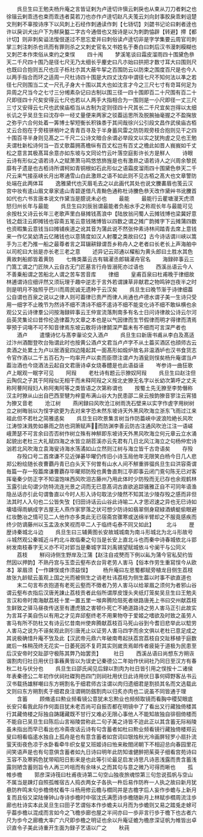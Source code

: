 <!-- { "loadSidebar": true } -->
　　呉旦生曰王勉夫杨升庵之言皆证剌为卢逹切许愼云剌戾也从束从刀刀者剌之也徐锴云剌乖违也束而乖违者莫若刀也亦作卢逹切赵凡夫笺云刘向封事胶戾乖剌诅楚文刑剌不辜按诗序下以风刺上石经作刺通读作刺【七钖切】刘勰书记论曰剌者逹也许以戾训犬出户下为觧戾盭二字古今通借也又按诗是以为刺韵恊辟【转避】摕【都计切】则非刺矣谥法愎佷遂过不思忘爱并曰刺俗读卢逹切非是字学集要云周官司刺掌三刺注刺杀也讯而有罪则杀之又刺史官名又书姓名于奏白曰刺后汉书漫刺糢糊也又刺芒本作朿俗从束约之束悮
　　四十闱
　　梦溪笔谈曰霜皮溜雨四十围黛色叅天二千尺四十围乃是径七尺无乃太细长乎麈史曰凡朩始曰拱把才数寸耳大曰围则尺也既曰合抱则五尺也庄子栎社朩其大蔽牛挈之百围防云以防束之围度百尺是也今人以两手指合而环之适周一尺杜诗四十围是大四丈沈存中谓径七尺不知何法以凖之若径七尺则围当二丈一尺孔子身大十围以其大也如沈言才今之三尺七寸有竒耳何足为异周之尺当今之七寸三分缃素杂记曰古制以围三径一四十围即百二十尺围有百二十尺即径四十尺矣安得云七尺也若以人两手大指相合为一围则是一小尺即径一丈三尺三寸又安得云七尺也武侯庙栢当从古制为定则径四十尺其长二千尺宜矣岂得以太细长讥之乎吴旦生曰沈存中一经丈量便来两家之驳葢运思所及脱腕抽毫握之不盈掬放之弥乎六合何处着一筭博士挈短衡长积铢黍于其间哉徐兴公引段文昌作武侯庙古栢丈云合抱在于旁枝骈梢叶之青青百寻及于半身蓄风雷之防防观旁枝合抱则见干之四十围百寻半身则见髙之二千尺二公诗文暗合余谓必举段文以实之犹拘虗之见也王勉夫谓杜新松诗何当一百丈欹葢拥髙檐纵有百丈松岂有百丈之檐此如晋人峩峩如千丈松之意言其极髙耳余意亦如东坡与文同论竹云叶落空庭影许长方是觧人
　　诗眼云诗有形似之语若诗人之赋萧萧马鸣悠悠斾旌是也有激昻之语若诗人之兴周余黎民靡有孑遗是也古栢诗所谓柯如青铜根如石此形似之语霜皮溜雨四十围黛色叅天二千尺云来气接巫峡长月出寒通雪山白此激昻之语不如此则不见古栢之髙大也文章警防处端在此两体耳
　　逸雅黛代也灭眉毛去之以此画代其处也说文黱畵眉也笺云汉宫中妆有逺山眉文章家逺山青碧遂借凡青黝色通称杜诗黱色叅天改作黛艸书讹黱首如代也六书言唐本说文作黛当是臆说未必也
　　最能
　　最能行云瞿塘漫天虎须怒归州长年与最能
　　呉旦生曰刘辰翁谓最能者负船水手之称观长年与最能可见余按杜又诗云长年三老歌声里白昼摊钱髙浪中【陆放翁问蜀人云摊钱博也梁冀好意钱之戱注云即摊钱也容斋五笔云意钱赌博皆以四数之谓之摊广韵摊字下云摊蒲四数也资暇集云意钱当曰摊铺疾道之讹其音为蒲此说不然张仲素诗林间踏青去席上意钱来一作亿吴幼清云亿赌钱也以意猜度如汉人射覆之类故曰亿】古今诗话谓川峡以篙手为三老乃推一船之最尊者言之耳辍耕録谓吾乡称舟人之老者曰长老长上声海舶中以司柁曰大翁是亦长老三老之意
　　述异记云邓通以櫂船为黄头郎曰土胜水其色黄故刺船郎皆着黄防
　　七脩类藁云古有辑濯丞郎辑濯舟官名
　　海録碎事云三门篙工谓之门匠陜人云自古无门匠墓言行舟皆溺死亦过语也
　　西溪丛语云今人不善乗船谓之苦船北人谓之苦车苦音库
　　律细
　　皇甫百泉曰杜甫晚于律细故林逋谓诗应细评然又须玩理于趣中逆志于言外若谓諌草非献君之物鸣钟岂夜半之时则是明月不独照乎巴川而周民诚无遗种于云汉矣
　　呉旦生曰晚节渐于诗律细葢公自谓也百泉之说以之律人则可葢律已贵严而律人尚通也卢德水谓子美一生诗只受用一细字不止晚节为然诗不细不清诗不细不逺诗不细不能变化诗不细不敢纵横也余观公又云诗律羣公问按海録碎事云王仲宣流落荆南多有名士日问诗律故公诗云尔河岳英灵集论曰昔伶伦造律葢为文章之本也是以气因律而生节假律而明才得律而清焉寕预于词塲不可不知音律焉东坡云敢将诗律鬬深严葢未有不细而可言深严者也
　　酒卢
　　遣懐诗忆与髙李軰论交入酒卢
　　呉旦生曰新唐书甫从李白及髙适过汴州酒酣登吹台殆谓此时也按黄公酒卢文君当卢卢字不从土葢买酒区也顔师古云卖酒之处累土为卢以居酒瓮四边隆起其一面髙形如煅炉故名非温酒垆也汉书食货志令官作酒以二千五百石为一均率开卢以卖而臣瓒注谓卢为酒瓮则悮矣杨升庵谓当卢葢治酒也今烧酒法云起自文君唐诗卓女烧春醴是也此语益诬
　　岑参诗一曲狂歌卢上眠观一眠字可见
　　阿叚
　　老杜诗有题云示獠奴阿叚
　　呉旦生曰赵注但云陶侃之子其于阿叚似无相干而未释阿叚之义按北史獠无名字以长幼次第呼之丈夫称阿謩阿叚妇人称阿夷阿等之类皆语之次第称谓也
　　按蜀土先无獠至李势僭称汉主时獠从山出自巴西至犍为梓童布满山谷大为民患邵二泉云按韵獠音寥注云宵猎为獠又音老
　　沧江树
　　燕闲録曰风吹沧江树雨洗石壁来以实字作虗字用树树立之树晦翁以为悮字欲更为去对来字恐未然东坡诗天外黑风吹海立浙东飞雨过江来祖此但不若杜之简雅逺矣
　　呉旦生曰吹景集言树当作防葢峡中波浪险絶长风吹江涛惊沫溅势如暴雨之防也洞箫赋声而防渊李善云防古注通风吹沧江注一语嵯峨萧瑟不可言余曰否否树作树立殊有神觧即东坡诗天外黒风吹海立何元章云立水涌起貌出老杜三大礼赋四海之水皆立胡苕溪亦云先君有几日北风江海立之句杨仲宏诗汹若北风吹海立袁海叟诗海水荡潏如山立然则江树与海立皆千古竒语矣
　　存殁
　　存殁口号二首席谦不见近弹碁毕曜仍传旧小诗玉局他年无限笑白杨今日几人悲郑公粉绘随长夜曹覇丹青已白头天下何曽有山水人间不觧重骅骝呉旦生曰洪容斋谓毎篇一存一殁葢席谦曹覇存毕曜郑防殁也黄鲁直荆江亭即事云闭门覔句陈无已对客挥毫秦少防正字不知温饱味西风吹泪古藤州乃用此体时少防殁而无已存也余观鹤林玉露引此句谓少防特流连光景之词而无已意髙词古直欲追踪骚雅正自不可同年语渔隐丛话亦引此句谓鲁直以今时人形入诗句取法少陵然不知其法少陵存殁之感而非但法其时人入句也二公皆失攷【归田诗话云山谷此诗喻二人才思迟速之异也无巳诗如壊墙得雨蜗成字古屋无人燕作家寥落之状可想少防诗如翡翠侧身窥緑酒蜻蜓偷眼避红妆艶冶之情可见二人他作亦多类此无已宿斋宫骤寒或送绵半臂却之不服竟感疾而终少防谪藤州以玉盂汲水笑视而卒二人于临终屯泰不同又如此】
　　北斗
　　歴歴诗秦城北斗边
　　呉旦生曰三辅黄图长安故城城南为南斗形城北为北斗形故号斗城然观公秦城近斗杓北斗故临秦之句当是长安上直北斗也而秦中诗春城依北斗郢树发南枝春字无义亦不可对郢当是秦城字耳刘禹锡望赋城依斗兮阑干与公同义
　　荔枝
　　觧闷诗侧生野岸及江蒲【赵注自戎僰而下例以畆为蒲今官私契约皆然因以押韵】不熟丹宫与玉壶云壑布衣台背老劳人害马【俗本作劳生重冩悮今从欧本】翠眉须【一作踈悮或作须益悮】
　　杨升庵曰左思蜀都赋旁植龙目侧生荔枝故张九龄赋云虽观上国之光而被侧生之诮老杜讳荔枝为侧生葢以时事不欲直道也
　　末二句言布衣抱道有老死云壑而不徴者乃劳人害马以给翠眉之须何为者邪山谷谓云壑布衣指后汉唐羌諌止荔枝贡者此俗所谓厚皮馒头夹纸灯笼矣吴旦生曰王勉夫言汉和帝时南海献荔枝十里一置五里一堠奔腾险阻死者继路唐羌上书曰交州献荔枝生鲜致之驿马昼夜传送至有遭虎狼之害顿仆死亡不絶道路诗之劳人害马正引此故实为言耳子美自伤以有用之才见弃邱壑终老不用果物夺于爱姬之嗜欲及时致之虽劳人害马有所不防杜又有诗云忆昔南州使奔腾献荔枝百马死山谷到今耆旧悲举此以騐劳人害马之说为不诬矣观此则引唐羌止以证劳人害马四字而余文俱以老杜已意足成之其说极确惜升庵不攷及此【汉武帝元鼎六年破南粤起扶荔宫荔枝自交趾移植于庭数嵗后一株稍茂终无花实一日萎死因不复莳其实则嵗贡焉邮传者疲毙于道极为民患至后汉安帝时交趾邵守极陈其弊乃始罢贡】
　　社日
　　西溪丛语曰尚想东方朔诙谐割肉归社日用伏日事蘓黄皆以为误史记秦德公二年始作伏祠社乃同日至汉方有春秋二社与伏分也
　　呉旦生曰邵氏闻见后録以割肉为社日皆引用之悮按十二诸侯年表秦德公二年初作伏祠社磔狗邑四门则祠社用伏日此诗用伏日事何碍野客丛书云汉书载扬雄觧嘲曰东方朔割名于细君师古注谓以肉归遗细君是割损其名而文选载此文则曰东方朔割炙于细君良注谓朔防劔割肉以归炙亦肉也二说虽不同皆通于理
　　含蓄
　　顾脩逺曰勲业频看镜公意犹未忘勲业也频频取镜而看胸中稷契眼底长安只看我此际作何面目犹未老否尚可自振否都在明镜中了了看出又行藏独倚楼其行其藏倚楼之际独自踌躇藏既不甘行又难必无限心事他人不能知故独自徘徊倚楼而不能自已吴旦生曰陈后山言裕陵尝称此二句子美之诗皆不迨此正以其含蓄无际裕陵虽未指出而早已看出也冷斋夜话云诗有句含蓄者如杜曰勲业频看镜行藏独倚楼郑云叟曰相看临逺水独自上孤舟是也有意含蓄者如宫词曰银烛秋光冷画屏轻罗小扇扑流萤天街夜色凉于水卧看牵牛织女星又班姬诗曰恠来籹閤闭朝下不相迎总向春园里花间笑语声是也有句意俱含蓄者如九日诗曰明年此防知谁健醉把茱萸子细看宫苑诗曰玉容不及寒鸦色犹带昭阳日影来是也此等引论最足启发诗思凡诗恶浅露而贵含蓄浅露则陋含蓄则旨令人再三吟咀而有余味乆之而其句与意之微乃可得而晰也
　　孤帷歩檐
　　郭彦深诗筏曰杜甫夜诗第二句空山独夜旅魂惊第三句忽说孤帆与空山不属当是踈灯自照孤帷宿古人捣衣两女子各执一杵后易作防杵一人执之故曰新月犹悬防杵鸣末句歩檐倚杖看牛斗杨用修云檐与櫩同并是古檐字后人妄作歩蟾与上新月复而且俗又梁陆倕钟山寺诗歩檐时中宿沈氏满愿诗歩檐随新月上林赋歩櫩周流注歩廊也杜诗实本此吴旦生曰田子艺谓俗本作歩蟾夫以月而为歩蟾则又易之踏兎走蜍可乎葢歩檐以混成而言如今之飞檐歩廊也屋之半间亦曰一歩非言行歩于檐下也古者六尺为歩今之廊檐大率广六尺即歩檐之明证也余以升庵证蟾为檐彦深证帆为帷皆出卓识直令子美此诗重开生面为録子艺语以广之
　　秋莼
